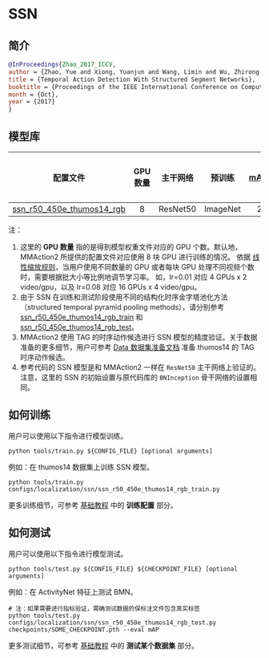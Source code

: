 # SSN

## 简介

<!-- [ALGORITHM] -->

```BibTeX
@InProceedings{Zhao_2017_ICCV,
author = {Zhao, Yue and Xiong, Yuanjun and Wang, Limin and Wu, Zhirong and Tang, Xiaoou and Lin, Dahua},
title = {Temporal Action Detection With Structured Segment Networks},
booktitle = {Proceedings of the IEEE International Conference on Computer Vision (ICCV)},
month = {Oct},
year = {2017}
}
```

## 模型库

|                                           配置文件                                            | GPU 数量 |   主干网络   |   预训练    | mAP@0.3 | mAP@0.4 | mAP@0.5 |                                                参考代码的 mAP@0.3                                                |                                                参考代码的 mAP@0.4                                                |                                                参考代码的 mAP@0.5                                                | GPU 显存占用 (M) |                                                                    ckpt                                                                    |                                                      log                                                      | json                                                                                                                |                                                                              参考代码的 ckpt                                                                               |                                                                 参考代码的 json                                                                 |
| :---------------------------------------------------------------------------------------: | :----: | :------: | :------: | :-----: | :-----: | :-----: | :---------------------------------------------------------------------------------------------------------: | :---------------------------------------------------------------------------------------------------------: | :---------------------------------------------------------------------------------------------------------: | :----------: | :----------------------------------------------------------------------------------------------------------------------------------------: | :-----------------------------------------------------------------------------------------------------------: | ------------------------------------------------------------------------------------------------------------------- | :-------------------------------------------------------------------------------------------------------------------------------------------------------------------: | :----------------------------------------------------------------------------------------------------------------------------------------: |
| [ssn_r50_450e_thumos14_rgb](/configs/localization/ssn/ssn_r50_450e_thumos14_rgb_train.py) |   8    | ResNet50 | ImageNet |  29.37  |  22.15  |  15.69  | [27.61](https://github.com/open-mmlab/mmaction/tree/c7e3b7c11fb94131be9b48a8e3d510589addc3ce#Get%20started) | [21.28](https://github.com/open-mmlab/mmaction/tree/c7e3b7c11fb94131be9b48a8e3d510589addc3ce#Get%20started) | [14.57](https://github.com/open-mmlab/mmaction/tree/c7e3b7c11fb94131be9b48a8e3d510589addc3ce#Get%20started) |     6352     | [ckpt](https://download.openmmlab.com/mmaction/localization/ssn/ssn_r50_450e_thumos14_rgb/ssn_r50_450e_thumos14_rgb_20201012-1920ab16.pth) | [log](https://download.openmmlab.com/mmaction/localization/ssn/ssn_r50_450e_thumos14_rgb/20201005_144656.log) | [json](https://download.openmmlab.com/mmaction/localization/ssn/ssn_r50_450e_thumos14_rgb/20201005_144656.log.json) | [ckpt](https://download.openmmlab.com/mmaction/localization/ssn/mmaction_reference/ssn_r50_450e_thumos14_rgb_ref/ssn_r50_450e_thumos14_rgb_ref_20201014-b6f48f68.pth) | [json](https://download.openmmlab.com/mmaction/localization/ssn/mmaction_reference/ssn_r50_450e_thumos14_rgb_ref/20201008_103258.log.json) |

注：

1. 这里的 **GPU 数量** 指的是得到模型权重文件对应的 GPU 个数。默认地，MMAction2 所提供的配置文件对应使用 8 块 GPU 进行训练的情况。
   依据 [线性缩放规则](https://arxiv.org/abs/1706.02677)，当用户使用不同数量的 GPU 或者每块 GPU 处理不同视频个数时，需要根据批大小等比例地调节学习率。
   如，lr=0.01 对应 4 GPUs x 2 video/gpu，以及 lr=0.08 对应 16 GPUs x 4 video/gpu。
2. 由于 SSN 在训练和测试阶段使用不同的结构化时序金字塔池化方法（structured temporal pyramid pooling methods），请分别参考 [ssn_r50_450e_thumos14_rgb_train](/configs/localization/ssn/ssn_r50_450e_thumos14_rgb_train.py) 和 [ssn_r50_450e_thumos14_rgb_test](/configs/localization/ssn/ssn_r50_450e_thumos14_rgb_test.py)。
3. MMAction2 使用 TAG 的时序动作候选进行 SSN 模型的精度验证。关于数据准备的更多细节，用户可参考 [Data 数据集准备文档](/docs_zh_CN/data_preparation.md) 准备 thumos14 的 TAG 时序动作候选。
4. 参考代码的 SSN 模型是和 MMAction2 一样在 `ResNet50` 主干网络上验证的。注意，这里的 SSN 的初始设置与原代码库的 `BNInception` 骨干网络的设置相同。

## 如何训练

用户可以使用以下指令进行模型训练。

```shell
python tools/train.py ${CONFIG_FILE} [optional arguments]
```

例如：在 thumos14 数据集上训练 SSN 模型。

```shell
python tools/train.py configs/localization/ssn/ssn_r50_450e_thumos14_rgb_train.py
```

更多训练细节，可参考 [基础教程](/docs_zh_CN/getting_started.md#%E8%AE%AD%E7%BB%83%E9%85%8D%E7%BD%AE) 中的 **训练配置** 部分。

## 如何测试

用户可以使用以下指令进行模型测试。

```shell
python tools/test.py ${CONFIG_FILE} ${CHECKPOINT_FILE} [optional arguments]
```

例如：在 ActivityNet 特征上测试 BMN。

```shell
# 注：如果需要进行指标验证，需确测试数据的保标注文件包含真实标签
python tools/test.py configs/localization/ssn/ssn_r50_450e_thumos14_rgb_test.py checkpoints/SOME_CHECKPOINT.pth --eval mAP
```

更多测试细节，可参考 [基础教程](/docs_zh_CN/getting_started.md#%E6%B5%8B%E8%AF%95%E6%9F%90%E4%B8%AA%E6%95%B0%E6%8D%AE%E9%9B%86) 中的 **测试某个数据集** 部分。
